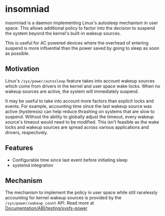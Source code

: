 # insomniad

insomniad is a daemon implementing Linux's autosleep mechanism in user space.
This allows additional policy to factor into the decision to suspend the system
beyond the kernel's built-in wakeup sources.

This is useful for AC powered devices where the overhead of entering suspend is
more influential than the power saved by going to sleep as soon as possible.

## Motivation

Linux's `/sys/power/autosleep` feature takes into account wakeup sources which
come from drivers in the kernel and user space wake locks. When no wakeup
sources are active, the system will immediately suspend.

It may be useful to take into account more factors than explicit locks and
events. For example, accounting time since the last wakeup source was active
(hysteresis) can help reduce thrashing on systems that are slow to suspend.
Without the ability to globally adjust the timeout, every wakeup source's
timeout would need to be modified. This isn't feasible as the wake locks and
wakeup sources are spread across various applications and drivers,
respectively.

## Features

* Configurable time since last event before initiating sleep
* systemd integration

## Mechanism

The mechanism to implement the policy in user space while still racelessly
accounting for kernel wakeup sources is provided by the
`/sys/power/wakeup_count` API. Read more at
[Documentation/ABI/testing/sysfs-power](https://www.kernel.org/doc/Documentation/ABI/testing/sysfs-power)
